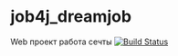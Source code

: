 # job4j_dreamjob
Web проект работа сечты 
[![Build Status](https://app.travis-ci.com/demonick82/job4j_dreamjob.svg?branch=master)](https://app.travis-ci.com/demonick82/job4j_dreamjob)
